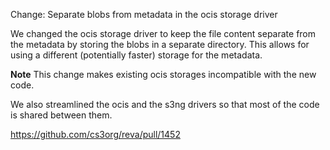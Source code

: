 Change: Separate blobs from metadata in the ocis storage driver

We changed the ocis storage driver to keep the file content separate from the
metadata by storing the blobs in a separate directory. This allows for using
a different (potentially faster) storage for the metadata.

**Note** This change makes existing ocis storages incompatible with the new code.

We also streamlined the ocis and the s3ng drivers so that most of the code is
shared between them.

https://github.com/cs3org/reva/pull/1452